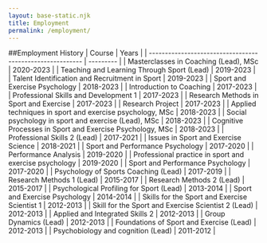 ```yaml
---
layout: base-static.njk
title: Employment
permalink: /employment/
---
```


##Employment History
| Course                                                    | Years     |
| --------------------------------------------------------- | --------- |
| Masterclasses in Coaching (Lead), MSc                     | 2020-2023 |
| Teaching and Learning Through Sport (Lead)                | 2019-2023 |
| Talent Identification and Recruitment in Sport            | 2019-2023 |
| Sport and Exercise Psychology                             | 2018-2023 |
| Introduction to Coaching                                  | 2017-2023 |
| Professional Skills and Development 1                     | 2017-2023 |
| Research Methods in Sport and Exercise                    | 2017-2023 |
| Research Project                                          | 2017-2023 |
| Applied techniques in sport and exercise psychology, MSc  | 2018-2023 |
| Social psychology in sport and exercise (Lead), MSc       | 2018-2023 |
| Cognitive Processes in Sport and Exercise Psychology, MSc | 2018-2023 |
| Professional Skills 2 (Lead)                              | 2017-2021 |
| Issues in Sport and Exercise Science                      | 2018-2021 |
| Sport and Performance Psychology                          | 2017-2020 |
| Performance Analysis                                      | 2019-2020 |
| Professional practice in sport and exercise psychology    | 2019-2020 |
| Sport and Performance Psychology                          | 2017-2020 |
| Psychology of Sports Coaching (Lead)                      | 2017-2019 |
| Research Methods 1 (Lead)                                 | 2015-2017 |
| Research Methods 2 (Lead)                                 | 2015-2017 |
| Psychological Profiling for Sport (Lead)                  | 2013-2014 |
| Sport and Exercise Psychology                             | 2014-2014 |
| Skills for the Sport and Exercise Scientist 1             | 2012-2013 |
| Skill for the Sport and Exercise Scientist 2 (Lead)       | 2012-2013 |
| Applied and Integrated Skills 2                           | 2012-2013 |
| Group Dynamics (Lead)                                     | 2012-2013 |
| Foundations of Sport and Exercise (Lead)                  | 2012-2013 |
| Psychobiology and cognition (Lead)                        | 2011-2012 |

